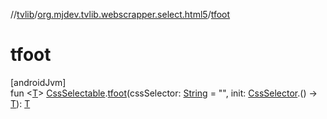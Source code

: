 //[tvlib](../../index.md)/[org.mjdev.tvlib.webscrapper.select.html5](index.md)/[tfoot](tfoot.md)

# tfoot

[androidJvm]\
fun &lt;[T](tfoot.md)&gt; [CssSelectable](../org.mjdev.tvlib.webscrapper.select/-css-selectable/index.md).[tfoot](tfoot.md)(cssSelector: [String](https://kotlinlang.org/api/latest/jvm/stdlib/kotlin/-string/index.html) = &quot;&quot;, init: [CssSelector](../org.mjdev.tvlib.webscrapper.select/-css-selector/index.md).() -&gt; [T](tfoot.md)): [T](tfoot.md)
